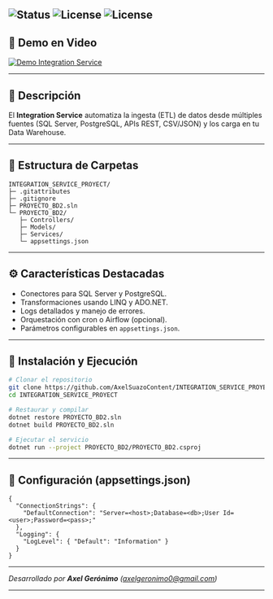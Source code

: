 ![Status](https://img.shields.io/badge/status-active-brightgreen) ![License](https://img.shields.io/github/license/AxelSuazoContent/INTEGRATION_SERVICE_PROYECT)
![License](https://img.shields.io/github/license/tuusuario/datawarehouse-integration)
---

## 🎥 Demo en Video
<!-- Inserta aquí el enlace al video de demostración -->
[![Demo Integration Service](https://img.youtube.com/vi/VIDEO_ID/0.jpg)](https://youtu.be/VIDEO_ID)

---

## 📖 Descripción
El **Integration Service** automatiza la ingesta (ETL) de datos desde múltiples fuentes (SQL Server, PostgreSQL, APIs REST, CSV/JSON) y los carga en tu Data Warehouse.

---

## 📂 Estructura de Carpetas
```
INTEGRATION_SERVICE_PROYECT/
├─ .gitattributes
├─ .gitignore
├─ PROYECTO_BD2.sln
└─ PROYECTO_BD2/
   ├─ Controllers/
   ├─ Models/
   ├─ Services/
   └─ appsettings.json
```

---

## ⚙️ Características Destacadas
- Conectores para SQL Server y PostgreSQL.
- Transformaciones usando LINQ y ADO.NET.
- Logs detallados y manejo de errores.
- Orquestación con cron o Airflow (opcional).
- Parámetros configurables en `appsettings.json`.

---

## 🚀 Instalación y Ejecución
```bash
# Clonar el repositorio
git clone https://github.com/AxelSuazoContent/INTEGRATION_SERVICE_PROYECT.git
cd INTEGRATION_SERVICE_PROYECT

# Restaurar y compilar
dotnet restore PROYECTO_BD2.sln
dotnet build PROYECTO_BD2.sln

# Ejecutar el servicio
dotnet run --project PROYECTO_BD2/PROYECTO_BD2.csproj
```

---

## 🔧 Configuración (appsettings.json)
```jsonc
{
  "ConnectionStrings": {
    "DefaultConnection": "Server=<host>;Database=<db>;User Id=<user>;Password=<pass>;"
  },
  "Logging": {
    "LogLevel": { "Default": "Information" }
  }
}
```

---

_Desarrollado por **Axel Gerónimo** (axelgeronimo0@gmail.com)_

---
